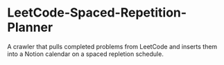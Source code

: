 # LeetCode-Spaced-Repetition-Planner
A crawler that pulls completed problems from LeetCode and inserts them into a Notion calendar on a spaced repletion schedule.
